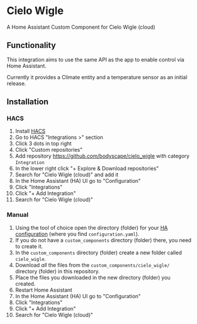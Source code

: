 # Cielo Wigle 

A Home Assistant Custom Component for Cielo Wigle (cloud)

## Functionality

This integration aims to use the same API as the app to enable control via Home Assistant.

Currently it provides a Climate entity and a temperature sensor as an initial release.

## Installation

### HACS

1. Install [HACS](https://hacs.xyz/)
2. Go to HACS "Integrations >" section
3. Click 3 dots in top right
4. Click "Custom repositories"
5. Add repository https://github.com/bodyscape/cielo_wigle with category `Integration`
6. In the lower right click "+ Explore & Download repositories"
7. Search for "Cielo Wigle (cloud)" and add it
8. In the Home Assistant (HA) UI go to "Configuration"
9. Click "Integrations"
10. Click "+ Add Integration"
11. Search for "Cielo Wigle (cloud)"

### Manual

1. Using the tool of choice open the directory (folder) for your [HA configuration](https://www.home-assistant.io/docs/configuration/) (where you find `configuration.yaml`).
2. If you do not have a `custom_components` directory (folder) there, you need to create it.
3. In the `custom_components` directory (folder) create a new folder called `cielo_wigle`.
4. Download _all_ the files from the `custom_components/cielo_wigle/` directory (folder) in this repository.
5. Place the files you downloaded in the new directory (folder) you created.
6. Restart Home Assistant
7. In the Home Assistant (HA) UI go to "Configuration"
8. Click "Integrations"
9. Click "+ Add Integration"
10. Search for "Cielo Wigle (cloud)"
